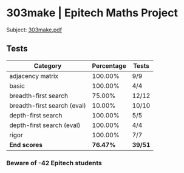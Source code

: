 # 303make | Epitech Maths Project

Subject: [303make.pdf](/Subjects/303make.pdf)

## Tests

| Category | Percentage | Tests |
|----------|------------|-------|
| adjacency matrix | 100.00% | 9/9 |
| basic | 100.00% | 4/4 |
| breadth-first search | 75.00% | 12/12 |
| breadth-first search (eval) | 10.00% | 10/10 |
| depth-first search | 100.00% | 5/5 |
| depth-first search (eval) | 100.00% | 4/4 |
| rigor | 100.00% | 7/7 |
| **End scores** | **76.47%** | **39/51** |

### Beware of -42 Epitech students
